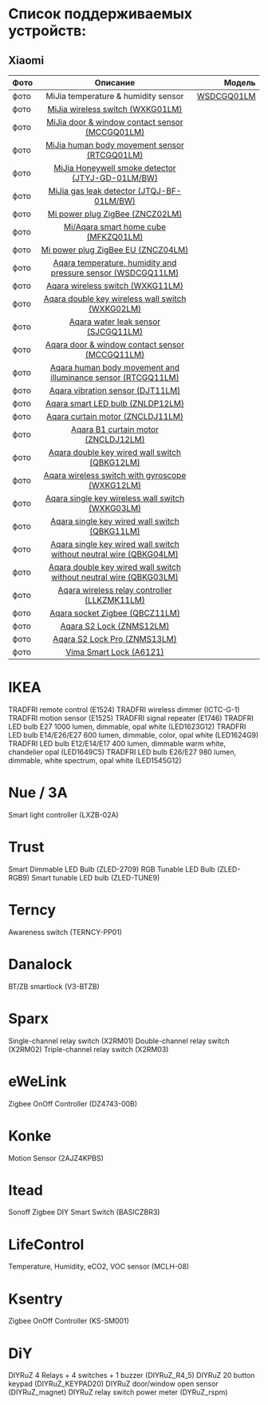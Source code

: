 # Список поддерживаемых устройств:
## Xiaomi 


| Фото  | Описание  | Модель |
|:------------- |:---------------:| -------------:|
| фото      | MiJia temperature & humidity sensor |     [WSDCGQ01LM](/WSDCGQ01LM.md) |
| фото      | [MiJia wireless switch (WXKG01LM)](/WXKG01LM.md)
| фото      | [MiJia door & window contact sensor (MCCGQ01LM)](/MCCGQ01LM.md)
| фото      | [MiJia human body movement sensor (RTCGQ01LM)](/RTCGQ01LM.md)
| фото      | [MiJia Honeywell smoke detector (JTYJ-GD-01LM/BW)](/JTYJ-GD-01LM_BW.md)
| фото      | [MiJia gas leak detector (JTQJ-BF-01LM/BW)](/JTQJ-BF-01LM_BW.md)
| фото      | [Mi power plug ZigBee (ZNCZ02LM)](/ZNCZ02LM.md)
| фото      | [Mi/Aqara smart home cube (MFKZQ01LM)](/MFKZQ01LM.md])
| фото      | [Mi power plug ZigBee EU (ZNCZ04LM)](/ZNCZ04LM.md)
| фото      | [Aqara temperature, humidity and pressure sensor (WSDCGQ11LM)](/WSDCGQ11LM.md)
| фото      | [Aqara wireless switch (WXKG11LM)](/WXKG11LM.md)
| фото      | [Aqara double key wireless wall switch (WXKG02LM)](/WXKG02LM.md)
| фото      | [Aqara water leak sensor (SJCGQ11LM)](/SJCGQ11LM.md)
| фото      | [Aqara door & window contact sensor (MCCGQ11LM)](/MCCGQ11LM.md)
| фото      | [Aqara human body movement and illuminance sensor (RTCGQ11LM)](/RTCGQ11LM.md)
| фото      | [Aqara vibration sensor (DJT11LM)](/DJT11LM.md)
| фото      | [Aqara smart LED bulb (ZNLDP12LM)](/ZNLDP12LM.md)
| фото      | [Aqara curtain motor (ZNCLDJ11LM)](/ZNCLDJ11LM.md)
| фото      | [Aqara B1 curtain motor (ZNCLDJ12LM)](/ZNCLDJ12LM.md)
| фото      | [Aqara double key wired wall switch (QBKG12LM)](/QBKG12LM.md)
| фото      | [Aqara wireless switch with gyroscope (WXKG12LM)](/WXKG12LM.md)
| фото      | [Aqara single key wireless wall switch (WXKG03LM)](/WXKG03LM.md)
| фото      | [Aqara single key wired wall switch (QBKG11LM)](/QBKG11LM.md)
| фото      | [Aqara single key wired wall switch without neutral wire (QBKG04LM)](/QBKG04LM.md)
| фото      | [Aqara double key wired wall switch without neutral wire (QBKG03LM)](/QBKG03LM.md)
| фото      | [Aqara wireless relay controller (LLKZMK11LM)](/LLKZMK11LM.md)
| фото      | [Aqara socket Zigbee (QBCZ11LM)](/QBCZ11LM.md)
| фото      | [Aqara S2 Lock (ZNMS12LM)](/ZNMS12LM.md)
| фото      | [Aqara S2 Lock Pro (ZNMS13LM)](/ZNMS13LM.md)
| фото      | [Vima Smart Lock (A6121)](/A6121.md)

# IKEA 
TRADFRI remote control (E1524)
TRADFRI wireless dimmer (ICTC-G-1)
TRADFRI motion sensor (E1525)
TRADFRI signal repeater (E1746)
TRADFRI LED bulb E27 1000 lumen, dimmable, opal white (LED1623G12)
TRADFRI LED bulb E14/E26/E27 600 lumen, dimmable, color, opal white (LED1624G9)         
TRADFRI LED bulb E12/E14/E17 400 lumen, dimmable warm white, chandelier opal (LED1649C5)
TRADFRI LED bulb E26/E27 980 lumen, dimmable, white spectrum, opal white (LED1545G12)

# Nue / 3A
Smart light controller (LXZB-02A)

# Trust 
Smart Dimmable LED Bulb (ZLED-2709)
RGB Tunable LED Bulb (ZLED-RGB9)
Smart tunable LED bulb (ZLED-TUNE9)

# Terncy 
Awareness switch (TERNCY-PP01)

# Danalock 
BT/ZB smartlock (V3-BTZB)

#  Sparx 
Single-channel relay switch (X2RM01)
Double-channel relay switch (X2RM02)
Triple-channel relay switch (X2RM03)

# eWeLink 
Zigbee OnOff Controller (DZ4743-00B)

# Konke 
Motion Sensor (2AJZ4KPBS)

# Itead 
Sonoff Zigbee DIY Smart Switch (BASICZBR3)

#  LifeControl 
Temperature, Humidity, eCO2, VOC sensor (MCLH-08)

#  Ksentry 
Zigbee OnOff Controller (KS-SM001)

#  DiY 
DIYRuZ 4 Relays + 4 switches + 1 buzzer (DIYRuZ_R4_5)
DIYRuZ 20 button keypad (DIYRuZ_KEYPAD20)
DIYRuZ door/window open sensor (DIYRuZ_magnet)
DIYRuZ relay switch power meter (DYRuZ_rspm)
